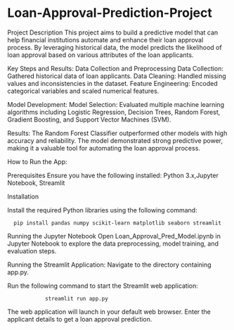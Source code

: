 # Loan-Approval-Prediction-Project
Project Description
This project aims to build a predictive model that can help financial institutions automate and enhance their loan approval process. By leveraging historical data, the model predicts the likelihood of loan approval based on various attributes of the loan applicants.

Key Steps and Results:
Data Collection and Preprocessing
Data Collection: Gathered historical data of loan applicants.
Data Cleaning: Handled missing values and inconsistencies in the dataset.
Feature Engineering: Encoded categorical variables and scaled numerical features.

Model Development:
Model Selection: Evaluated multiple machine learning algorithms including Logistic Regression, Decision Trees, Random Forest, Gradient Boosting, and Support Vector Machines (SVM).


Results:
The Random Forest Classifier outperformed other models with high accuracy and reliability.
The model demonstrated strong predictive power, making it a valuable tool for automating the loan approval process.

How to Run the App:

  Prerequisites
  Ensure you have the following installed:
    Python 3.x,Jupyter Notebook, Streamlit
  
  Installation
    
  Install the required Python libraries using the following command:
      
      pip install pandas numpy scikit-learn matplotlib seaborn streamlit
      
  Running the Jupyter Notebook
  Open Loan_Approval_Pred_Model.ipynb in Jupyter Notebook to explore the data preprocessing, model training, and evaluation steps.
      
   Running the Streamlit Application:
    Navigate to the directory containing app.py.
     
   Run the following command to start the Streamlit web application:
                
                streamlit run app.py
The web application will launch in your default web browser. Enter the applicant details to get a loan approval prediction.
